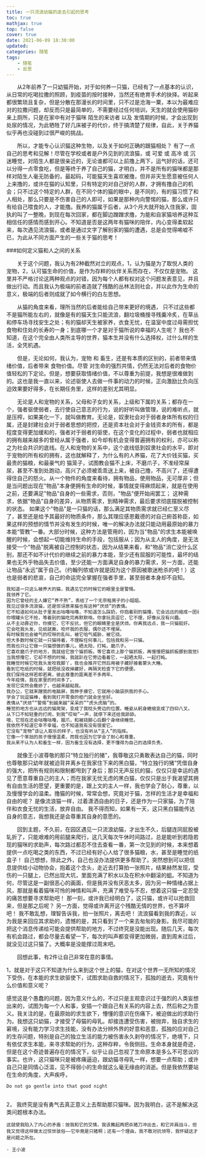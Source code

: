 ```yaml
---
title: 一只流浪幼猫的逝去引起的思考
toc: true
mathjax: true
top: false
cover: true
date: 2021-06-09 18:30:00
updated:
categories: 随笔
tags:
	- 随笔
	- 反思
---
```




　　从2年前养了一只幼猫开始，对于如何养一只猫，已经有了一点基本的认识，从日常的吃喝拉撒的照顾，到疫苗的按时接种，当然还有绝育手术的抉择。听起来都很繁琐且复杂，但是分散在那漫长的时间里，只不过是沧海一粟，本以为最难应对的拉撒问题，却反而只是最简单的，不需要经过任何培训，天生的就会使用猫砂来上厕所，只是在家中有对于猫咪 陌生的来访者 以及 发情期的时候，才会出现到处尿的情况，为此牺牲了好几床被子的代价，终于搞清楚了规律，自此，关于养猫似乎再也没碰到过很严峻的挑战。

　　所以，才能专心认识猫这种生物，以及关于如何正确的跟猫相处？ 有了一点自己的思考和见解！尽管在学校或者是户外见到的流浪猫，或 可爱 或 高冷 或 沉迷睡觉，对陌生人都是很亲近的，无论谁都可以上前撸上两下，运气好的话，还可以分得一点零食吃，但是等终于养了自己的猫，才明白，并不是所有的猫咪都是那样对陌生人毫无防备的，最起码，可能猫天生喜欢被撸，但并非天生愿意被任何人上来撸的，或许在猫的认知里，只有特定的对自己好的人群，才拥有撸自己的机会；只不过这个特定的人群，在不同个体的猫的眼中，是不同的，有的猫习惯了和人相处，那么只要是不伤害自己的人即可，如果是那种内向警惕的猫，那么或许只有给自己喂食的人，才能撸。我养的猫属于后者，从3个月大就开始入住我家，固执的叫了一整晚，到现在每次回家，都在脚边蹭蹭求撸，为能和自家猫培养这种互相信任的感情而感到开心。不知道是否是这两年有猫咪的陪伴，内心变得柔软起来，每次遇见流浪猫，或者是通过文字了解别家的猫的遭遇，总是会觉得唏嘘不已，为此从不同方面产生的一些关于猫的思考！

###如何定义猫和人之间的关系

　　关于这个问题，我认为有2种截然对立的观点，1，认为猫是为了取悦人类的宠物，2，认可猫生命的价值，是作为存粹的伙伴关系而存在，不仅仅是宠物。 这里并不严格讨论这两种观点的对错，因为每个人都有权对这个问题发表意见，并且做出行动。而且我认为极端的前者造就了残酷的丛林法则社会，并以此作为生命的意义，极端的后者则成就了如今横行的白左思想。

　　从猫的角度来看，理所当然的后者能给自己带来更好的境遇， 只不过这些都不是猫所能左右的，就像是有的猫天生只能流浪，翻垃圾桶搜寻残羹冷炙，在草丛和停车场寻找安生之处；有的猫却天生被家养，衣食无忧，在温室中度过毋需担忧食物和住处的长寿的一身；到底哪一个才是对于猫所说的幸福的人生呢？ 我也不知道，在这个完全由人类所主导的世界，猫本生并没有什么选择权，过什么样的生活，全凭机遇。

　　但是，无论如何，我认为，宠物 和 畜生，还是有本质的区别的，前者带来情绪价值，后者带来 食物价值。尽管 对生命的强烈共情，仍然无法对后者的食物价值轻松的下定论。但是，想要获取情绪价值，不以尊重为前提，我想是很难做到的。这也是我一直以来，论述驱使人去做一件事的动力的时候，正向激励比负向压迫效果要好得多，在长期任务里，这样的差别尤其明显。

　　无论是人和宠物的关系，父母和子女的关系，上级和下属的关系；都存在一个，强者驱使弱者，去行使自己意志的行为，说的好听叫做管理，说的难听点，就是压榨，如果美化一下，就叫做教育。无论是，奴隶社会对于弱者身体所有权的归属，还是封建社会对于弱者思想的把控，还是资本社会对于金钱资本的所有，都是程度变得更加缓和的，强者对于弱者的驱使，在这个变化的过程中，弱者也就相应的拥有越来越多的曾经从属于强者，如今却有机会变得普遍拥有的权利，亦可以称之为社会共识的底线。在人和宠物的关系中，这个底线低到奴隶社会的水平，即对于宠物的所有权的拥有，这也就解释了，为什么有的人养猫，花了大价钱买猫，买最贵的猫粮，和最豪气的 猫笼子，试图教会猫不上床，不磨爪子，不准经常屎尿，甚至不准到处跑动，高兴了必须被乖乖送上来，被自己撸，不高兴了，还得遭得住自己的怒火。从一个物件的角度来看待，拥有物品，使用物品，无可厚非；但是当问题出现在"物品"本身便拥有生命的时候，事情就变得麻烦起来，就是在使用之前，还要满足"物品"自身的一些需求，否则，"物品"便开始闹罢工； 这种需求，依据"物品"自身的差异，从物质需求，到精神需求，最后要求彻底摆脱被控制的状态。 如果这个"物品"是一只猫的话，那么满足其物质需求就已经仁至义尽了，甚至还是给予其最好的物质条件，那么其理应感恩戴德的对自己俯首称臣，如果这样的预想的情节并没有发生的时候，唯一的解决办法就只能动用最原始的暴力本能“管教”一番。大部分时候，这种方法是管用的，因为当"物品"的求生本能被唤醒的时候，会想起一切能维持生命的手段，包括服从；因为从主人的角度，是无法接受一个"物品"脱离被自己控制的状态，因为从结果来看，和"物品"消亡没什么区别，那还不如不计代价的继续之前的暴力本能，至少还有屈服的可能性，最坏的结果也无外乎物品失去价值，至少还能一方面满足自身的暴力需求，另一方面，还能让物品“永远”属于自己。（约翰列侬或许就是因为这个原因被歌迷枪杀的吧！）这也是弱者的悲哀，自己的命运完全掌握在强者手里，甚至弱者本身却不自知。

```tex
我知道一只这么被养大的猫，我遇见它的时候它的眼里全是警惕。
我领养了它。
因为它曾经的主人嫌它“养不熟”，丢给了一个无奈租房子的小姐姐。
我见过很多流浪猫，还是惊讶原来猫也有这种“厌烦”的表情。
它不知道如何从肚子里发出咕噜咕噜，不知道怎么踩奶，你抱着别的猫撸，它会远远的缩成一团看着。
你喂罐头它不抢，等着别的猫吃完再默默啃。你拿玩具逗它，它不理，好像从没有兴趣。
从不主动靠近你，你摸它，它不反抗，但它的眼睛里全是厌烦。你离我远点，我一只猫挺好。
它会吃我头发，见纸就撕，咬坏我的衣服，偶尔还不埋屎。
有时候我也会被气的哎呀的乱叫，被它哈气威胁，被它挠。
但大多数时候它就一只猫待着，不理睬任何事儿，包括我和另一只猫。
而我也只让它做一只猫想做的事儿，晒太阳，打盹，磨爪子。
它喜欢磨爪子的地方，我就给它放个猫抓板。等它喜欢上那个猫抓板，再慢慢把猫抓板挪到我觉得方便的地方
当我想撸它，它却不想的时候，我就趴在它旁边看着它，一起晒太阳，一起打盹。
我睡觉时候它吃我头发咬我脚丫，我也会推开它然后用被子藏好接着蒙头大睡。
看到它吃纸的时候，就把纸没收掉藏好，再隔天检查下它的便便。
我们保持这样若即若离，彼此尊重的距离差不多两年。
今年疫情，我在家里的时间多了。
发现它突然会撒娇了，也越来越粘我。
我办公，它就来蹭我的电脑屏，我伸手摸它，它就用小脑袋拱我的手心。
学会了玩逗猫棒，看到我打开零食的柜门就会坐坐好。
表情从“厌烦”“警惕”到越来越“呆呆的”“虎头虎脑”的。
睡觉的地方也从远远的猫爬架，变成了我枕头旁边的位置。睡姿从躬身蜷缩变成了四仰八叉。
从下口不知轻重的打闹，到我“哎呦”一声，就停下来还给我舔舔。
哦，它现在还会咕噜咕噜，握爪，和被挠脚心后翻个身继续睡觉。
我依然不知道它幸不幸福，也不知道我有没有很爱它。
它没有“宠物”该让人取乐的样子，也没有听从“主人”的指挥。
它像一个笨拙的孩子慢慢温柔，而我也因为它学会了耐心和尊重。
我从来不认为人和畜生一样，因为畜生没有选择，更不懂得为自己的选择负责。
```



　　就像王小波尊敬的那只“特立独行的猪”，我尊敬这只勇敢表达自己的猫，同时也尊敬那只幼年就被迫背井离乡在我家住下来的黑白猫，“特立独行的猪”凭借自身的强大，把所有规则和限制都甩到了身后；那只无声反抗的猫，仅仅只是幸运的遇见了愿意尊重自己的主人；而在我家无忧无虑的黑白猫，仅仅只是出于我渴望其拥有自由生活的愿望，更重要的是，跟上文的主人一样，我也学会了耐心，尊重，以及慢慢学会的温柔。撸猫的时候，常常会想，究竟对于猫，怎样的生活才是幸福和自由的呢？ 是像流浪猫一样，过着潇洒自由的日子，还是作为一只家猫，为了陪伴和衣食无忧的生活，放弃自由。 我不得而知，如果有一天，这只黑白猫能传达自身的意志，我想我还是会尊重其自身的意愿的。

　　回到主题，不久前，在园区遇见一只流浪幼猫，才出生不久，后腿连同屁股被轧折了，只能艰难的用前腿来爬行，这几天每次午休时间路过，总是能听到若隐若现的猫咪的求助声，每次路过都忍不住去查看一番，第一次见到的时候，本来想着提供一点吃喝之类的东西，不过已经有好心人给了很多猫粮，水，甚至是睡觉的纸盒子！ 自己想想，除此之外，自己也没办法提供更多帮助了。突然想到可以把信息提供给小动物协会，抱着这个念头，走近去打算拍一张照片，结果赫然发现，受伤的一只腿上，已然出现大坑，里面充满了积水以及在积水中翻滚的蛆。不知道为何，尽管这是一副很恶心的画面，但是我并没有厌恶太多，因为另一种情绪占据上风，那就是看着猫咪可怜的神情和叫声，充满了难受与不忍，想着这只猫一定忍受的痛苦想要寻求帮助吧！ 那一刻，或许我已经明白了，这只猫，或许可以抢救回来，但是那之后呢？ 另一方面，觉得或许离开这个残酷无情的世界，也不算坏吧！ 我不敢乱想，理智告诉我，拍一张照片，离去吧！ 流浪猫看到我的靠近，以为我是来回应其求助的，遗憾的是，其只看到了一个来去匆匆的身影。我尽可能的把这个消息传递给可能会提供帮助的地方，不过终究是没能出现。随后几天，每次有机会路过，都会尽量去看望一下，每次的叫声都变得更加微弱，直到周末过后，就没见过这只猫了。大概率是没能撑过周末吧。

　　回想此事，有2件让自己非常在意的事情。

1，就是对于这只不知道为什么来到这个世上的猫，在对这个世界一无所知的情况下受伤，在本能的求生欲驱使下，试图求助自救的情况下，孤独的逝去，究竟有什么价值和意义呢？

感觉这是个愚蠢的问题，因为意义什么的，不过只是主观意识过于强烈的人类妄想出来的，试图为每一个人和事，安插一个跟自己有关系的内容上去，然后称之为意义。我关注的是，在最原始的求生欲下，懵懂的意识在伤痛下，被迫做出的求助行为。我想这只幼猫，才接受了母猫的母乳。却接连遭受伤害，被抛弃，独自求生的窘境，没有能力学习求生技能，没有办法分辨外界的好意和恶意，孤独的应对自己的生存问题，特别是自己的独立生活的能力被伤害永久剥夺的情况下，绝境下，只有依仗求生本能，来寻求帮助的行为，这种存粹，令我侧目。生命本身就是奇迹，但是在这个奇迹普遍存在的情况下，似乎让自己忽视了生命原本是多么不可思议的事实。也许，这只猫咪只是被疼痛逼迫，跟幼猫寻母乳一样，想要一点帮助；或许自己只是同情心泛滥，见不得弱小的生命就这么毫无缘由的消逝。但是我依然要站在生命的角度，大声疾呼， 

```tex
Do not go gentle into that good night
																			- Dylan Thomas
```



2， 我终究是没有勇气去真正意义上去帮助那只猫咪。因为我明白，这不是解决这类问题根本办法。

```
这就使我陷入了内心的矛盾：按我和它的交情，我该舞起两把杀猪刀冲出去，和它并肩战斗，但我又觉得这样做太过惊世骇俗——它毕竟是只猪啊；还有一个理由，我不敢对抗领导，我怀疑这才是问题之所在。
																													- 王小波
```

